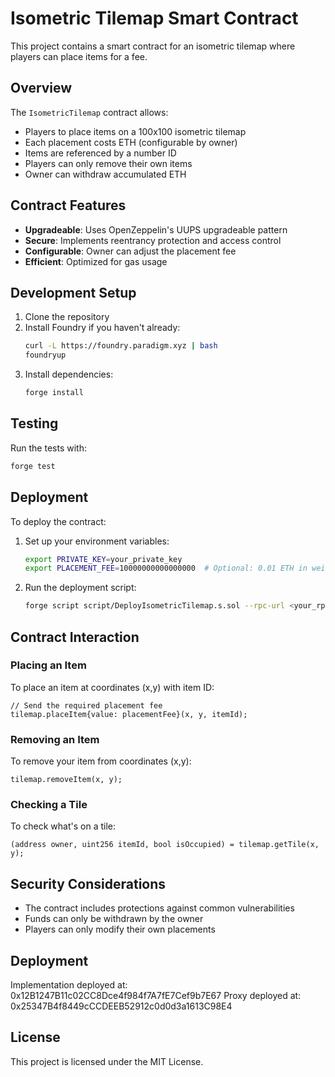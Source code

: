 # Isometric Tilemap Smart Contract

This project contains a smart contract for an isometric tilemap where players can place items for a fee.

## Overview

The `IsometricTilemap` contract allows:

- Players to place items on a 100x100 isometric tilemap
- Each placement costs ETH (configurable by owner)
- Items are referenced by a number ID
- Players can only remove their own items
- Owner can withdraw accumulated ETH

## Contract Features

- **Upgradeable**: Uses OpenZeppelin's UUPS upgradeable pattern
- **Secure**: Implements reentrancy protection and access control
- **Configurable**: Owner can adjust the placement fee
- **Efficient**: Optimized for gas usage

## Development Setup

1. Clone the repository
2. Install Foundry if you haven't already:
   ```bash
   curl -L https://foundry.paradigm.xyz | bash
   foundryup
   ```
3. Install dependencies:
   ```bash
   forge install
   ```

## Testing

Run the tests with:

```bash
forge test
```

## Deployment

To deploy the contract:

1. Set up your environment variables:

   ```bash
   export PRIVATE_KEY=your_private_key
   export PLACEMENT_FEE=10000000000000000  # Optional: 0.01 ETH in wei
   ```

2. Run the deployment script:
   ```bash
   forge script script/DeployIsometricTilemap.s.sol --rpc-url <your_rpc_url> --broadcast
   ```

## Contract Interaction

### Placing an Item

To place an item at coordinates (x,y) with item ID:

```solidity
// Send the required placement fee
tilemap.placeItem{value: placementFee}(x, y, itemId);
```

### Removing an Item

To remove your item from coordinates (x,y):

```solidity
tilemap.removeItem(x, y);
```

### Checking a Tile

To check what's on a tile:

```solidity
(address owner, uint256 itemId, bool isOccupied) = tilemap.getTile(x, y);
```

## Security Considerations

- The contract includes protections against common vulnerabilities
- Funds can only be withdrawn by the owner
- Players can only modify their own placements

## Deployment

Implementation deployed at: 0x12B1247B11c02CC8Dce4f984f7A7fE7Cef9b7E67
Proxy deployed at: 0x25347B4f8449cCCDEEB52912c0d0d3a1613C98E4

## License

This project is licensed under the MIT License.
